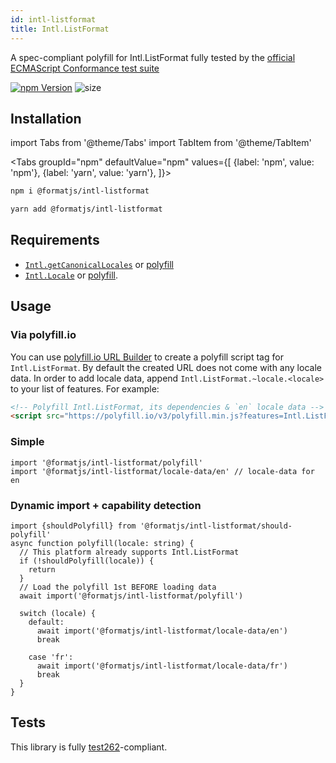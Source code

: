 ```yaml
---
id: intl-listformat
title: Intl.ListFormat
---
```


A spec-compliant polyfill for Intl.ListFormat fully tested by the [official ECMAScript Conformance test suite](https://github.com/tc39/test262)

[![npm Version](https://img.shields.io/npm/v/@formatjs/intl-listformat.svg?style=flat-square)](https://www.npmjs.org/package/@formatjs/intl-listformat)
![size](https://badgen.net/bundlephobia/minzip/@formatjs/intl-listformat)

## Installation

import Tabs from '@theme/Tabs'
import TabItem from '@theme/TabItem'

<Tabs
groupId="npm"
defaultValue="npm"
values={[
{label: 'npm', value: 'npm'},
{label: 'yarn', value: 'yarn'},
]}>
<TabItem value="npm">

```sh
npm i @formatjs/intl-listformat
```

</TabItem>
<TabItem value="yarn">

```sh
yarn add @formatjs/intl-listformat
```

</TabItem>
</Tabs>

## Requirements

- [`Intl.getCanonicalLocales`](https://developer.mozilla.org/en-US/docs/Web/JavaScript/Reference/Global_Objects/Intl/getCanonicalLocales) or [polyfill](intl-getcanonicallocales.md)
- [`Intl.Locale`](https://developer.mozilla.org/en-US/docs/Web/JavaScript/Reference/Global_Objects/Intl/Locale) or [polyfill](intl-locale.md).

## Usage

### Via polyfill.io

You can use [polyfill.io URL Builder](https://polyfill.io/v3/url-builder/) to create a polyfill script tag for `Intl.ListFormat`. By default the created URL does not come with any locale data. In order to add locale data, append `Intl.ListFormat.~locale.<locale>` to your list of features. For example:

```html
<!-- Polyfill Intl.ListFormat, its dependencies & `en` locale data -->
<script src="https://polyfill.io/v3/polyfill.min.js?features=Intl.ListFormat,Intl.ListFormat.~locale.en"></script>
```

### Simple

```tsx
import '@formatjs/intl-listformat/polyfill'
import '@formatjs/intl-listformat/locale-data/en' // locale-data for en
```

### Dynamic import + capability detection

```tsx
import {shouldPolyfill} from '@formatjs/intl-listformat/should-polyfill'
async function polyfill(locale: string) {
  // This platform already supports Intl.ListFormat
  if (!shouldPolyfill(locale)) {
    return
  }
  // Load the polyfill 1st BEFORE loading data
  await import('@formatjs/intl-listformat/polyfill')

  switch (locale) {
    default:
      await import('@formatjs/intl-listformat/locale-data/en')
      break

    case 'fr':
      await import('@formatjs/intl-listformat/locale-data/fr')
      break
  }
}
```

## Tests

This library is fully [test262](https://github.com/tc39/test262/tree/master/test/intl402/ListFormat)-compliant.
